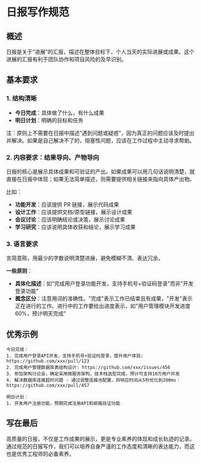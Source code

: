 # 日报写作规范

## 概述

日报是关于"进展"的汇报，描述在整体目标下，个人当天的实际进展或成果。这个进展的汇报有利于团队协作和项目风险的及早识别。

## 基本要求

### 1. 结构清晰

- **今日完成**：具体做了什么，有什么成果
- **明日计划**：明确的目标和任务

注：原则上不需要在日报中描述"遇到问题或疑惑"，因为真正的问题应该及时提出并解决。如果是自己解决不了的，阻塞性问题，应该在工作过程中主动寻求帮助。

### 2. 内容要求：结果导向、产物导向

日报的核心是展示具体成果和可验证的产出。如果成果可以用几句话说明清楚，就直接在日报中体现；如果无法简单描述，则需要提供相关链接来指向具体产出物。

比如：

- **功能开发**：应该提供 PR 链接，展示代码成果
- **设计工作**：应该提供文档/原型链接，展示设计成果
- **会议讨论**：应该明确结论或决策，展示讨论成果
- **学习研究**：应该说明具体收获和结论，展示学习成果

### 3. 语言要求

言简意赅，用最少的字数说明清楚进展，避免模糊不清、表达冗余。

**一些原则**：

- **具体化描述**：如"完成用户登录功能开发，支持手机号+验证码登录"而非"开发登录功能"
- **概念区分**：注意用词的准确性。"完成"表示工作已结束且有成果，"开发"表示正在进行的工作。进行中的工作要给出进度表示，如"用户管理模块开发进度 60%，预计明天完成"

## 优秀示例

```
今日完成：
1. 完成用户登录API开发，支持手机号+验证码登录，提升用户体验: https://github.com/xxx/pull/123
2. 完成用户管理数据库表结构设计: https://github.com/xxx/issues/456
3. 参加架构讨论会，确定采用微服务架构，技术栈选型完成，预计可支持10万用户并发
4. 解决数据库连接超时问题 - 通过调整连接池配置，将响应时间从5秒优化到200ms： https://github.com/xxx/pull/457

明日计划：
1. 开发用户注册功能，预期完成注册API和邮箱验证功能

```

## 写在最后

高质量的日报，不仅是工作成果的展示，更是专业素养的体现和成长轨迹的记录。通过规范的日报写作，我们可以培养自身严谨的工作态度和清晰的表达能力，而这也是优秀工程师的必备素养。
